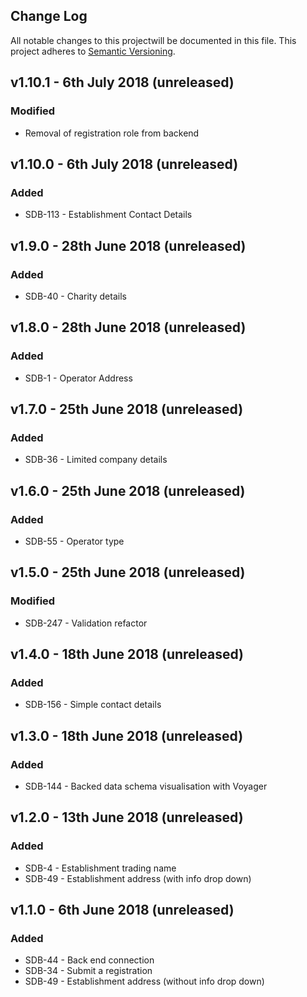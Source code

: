 ## Change Log

All notable changes to this projectwill be documented in this file.
This project adheres to [Semantic Versioning](http://semver.org/).

## v1.10.1 - 6th July 2018 (unreleased)

### Modified

- Removal of registration role from backend

## v1.10.0 - 6th July 2018 (unreleased)

### Added

- SDB-113 - Establishment Contact Details

## v1.9.0 - 28th June 2018 (unreleased)

### Added

- SDB-40 - Charity details

## v1.8.0 - 28th June 2018 (unreleased)

### Added

- SDB-1 - Operator Address

## v1.7.0 - 25th June 2018 (unreleased)

### Added

- SDB-36 - Limited company details

## v1.6.0 - 25th June 2018 (unreleased)

### Added

- SDB-55 - Operator type

## v1.5.0 - 25th June 2018 (unreleased)

### Modified

- SDB-247 - Validation refactor

## v1.4.0 - 18th June 2018 (unreleased)

### Added

- SDB-156 - Simple contact details

## v1.3.0 - 18th June 2018 (unreleased)

### Added

- SDB-144 - Backed data schema visualisation with Voyager

## v1.2.0 - 13th June 2018 (unreleased)

### Added

- SDB-4 - Establishment trading name
- SDB-49 - Establishment address (with info drop down)

## v1.1.0 - 6th June 2018 (unreleased)

### Added

- SDB-44 - Back end connection
- SDB-34 - Submit a registration
- SDB-49 - Establishment address (without info drop down)

